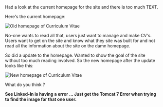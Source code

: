 Had a look at the current homepage for the site and there is too much TEXT.

Here's the current homepage:

<img src="/img/posts/curriculumvitae/homepage-before-update-15-04-2012.png" alt="Old homepage of Curriculum Vitae" />

No-one wants to read all that, users just want to manage and make CV's. Users want to get on the site and know what they site was built for and not read all the information about the site on the damn homepage.

So did a update to the homepage. Wanted to show the goal of the site without too much reading involved. So the new homepage after the update looks like this:

<img src="/img/posts/curriculumvitae/homepage-after-update-15-04-2012.png" alt="New homepage of Curriculum Vitae" />

What do you think ?

<b>See Linked-In is having a error ... Just get the Tomcat 7 Error when trying to find the image for that one user.</b>
